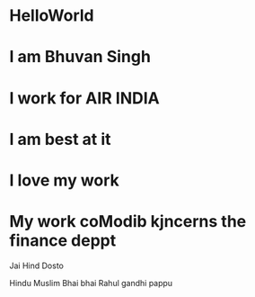 # HelloWorld
# <h1> I am Bhuvan Singh </h1>
# I work for AIR INDIA 

# I am best at it 


# I love my work

# My work coModib kjncerns the finance deppt 

 Jai Hind Dosto

Hindu Muslim Bhai bhai
Rahul gandhi pappu
